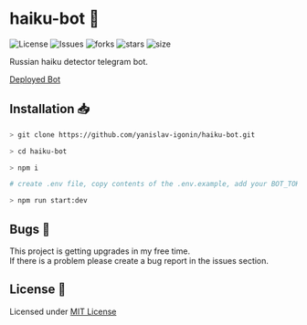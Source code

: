 # haiku-bot :robot:

![License](https://img.shields.io/github/license/yanislav-igonin/haiku-bot.svg) ![Issues](https://img.shields.io/github/issues/yanislav-igonin/haiku-bot.svg) ![forks](https://img.shields.io/github/forks/yanislav-igonin/haiku-bot) ![stars](https://img.shields.io/github/stars/yanislav-igonin/haiku-bot) ![size](https://img.shields.io/github/repo-size/yanislav-igonin/haiku-bot)

Russian haiku detector telegram bot.

[Deployed Bot](https://t.me/haiku_russian_bot)

## Installation :inbox_tray:

```bash
> git clone https://github.com/yanislav-igonin/haiku-bot.git

> cd haiku-bot

> npm i

# create .env file, copy contents of the .env.example, add your BOT_TOKEN

> npm run start:dev
```

## Bugs :bug:

This project is getting upgrades in my free time.  
If there is a problem please create a bug report in the issues section.

## License :scroll:

Licensed under [MIT License](https://github.com/yanislav-igonin/haiku-bot/blob/master/LICENSE)
